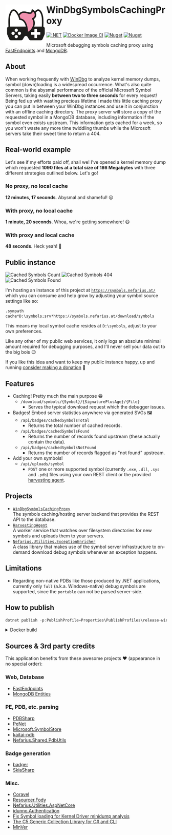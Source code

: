 # <img src="assets/NSS-128x128.png" align="left" />WinDbgSymbolsCachingProxy

[![.NET](https://github.com/nefarius/WinDbgSymbolsCachingProxy/actions/workflows/build.yml/badge.svg)](https://github.com/nefarius/WinDbgSymbolsCachingProxy/actions/workflows/build.yml)
[![Docker Image CI](https://github.com/nefarius/WinDbgSymbolsCachingProxy/actions/workflows/docker-image.yml/badge.svg)](https://github.com/nefarius/WinDbgSymbolsCachingProxy/actions/workflows/docker-image.yml)
[![Nuget](https://img.shields.io/nuget/v/Nefarius.Utilities.ExceptionEnricher)](https://www.nuget.org/packages/Nefarius.Utilities.ExceptionEnricher/)
[![Nuget](https://img.shields.io/nuget/dt/Nefarius.Utilities.ExceptionEnricher)](https://www.nuget.org/packages/Nefarius.Utilities.ExceptionEnricher/)

Microsoft debugging symbols caching proxy using [FastEndpoints](https://fast-endpoints.com/)
and [MongoDB](https://mongodb-entities.com/).

## About

When working frequently
with [WinDbg](https://learn.microsoft.com/en-us/windows-hardware/drivers/debugger/debugging-using-windbg-preview) to
analyze kernel memory dumps, symbol (down)loading is a widespread occurrence. What's also quite common is the abysmal
performance of the official Microsoft Symbol Servers, taking easily **between two to three seconds** for every request!
Being fed up with wasting precious lifetime I made this little caching proxy you can put in between your WinDbg
instances and use it in conjunction with an offline caching directory. The proxy server will store a copy of the
requested symbol in a MongoDB database, including information if the symbol even exists upstream.
This information gets cached for a week, so you won't waste any more time twiddling thumbs while the Microsoft servers
take their sweet time to return a 404.

## Real-world example

Let's see if my efforts paid off, shall we! I've opened a kernel memory dump which requested **1090 files at a total
size of 186 Megabytes** with three different strategies outlined below. Let's go!

### No proxy, no local cache

**12 minutes, 17 seconds**. Abysmal and shameful! 😒

### With proxy, no local cache

**1 minute, 20 seconds**. Whoa, we're getting somewhere! 😃

### With proxy and local cache

**48 seconds**. Heck yeah! 🥳

## Public instance

![Cached Symbols Count](https://symbols.nefarius.at/api/badges/cachedSymbolsTotal) ![Cached Symbols 404](https://symbols.nefarius.at/api/badges/cachedSymbolsNotFound) ![Cached Symbols Found](https://symbols.nefarius.at/api/badges/cachedSymbolsFound)

I'm hosting an instance of this project at [`https://symbols.nefarius.at/`](https://symbols.nefarius.at/) which you can
consume and help grow by adjusting your symbol source settings like so:

```text
.sympath cache*D:\symbols;srv*https://symbols.nefarius.at/download/symbols
```

This means my local symbol cache resides at `D:\symbols`, adjust to your own preferences.

Like any other of my public web services, it only logs an absolute minimal amount required for debugging purposes, and
I'll never sell your data out to the big bois 😉

If you like this idea and want to keep my public instance happy, up and
running [consider making a donation](https://docs.nefarius.at/Community-Support/) 💸

## Features

- Caching! Pretty much the main purpose 😁
    - `/download/symbols/{Symbol}/{SignaturePlusAge}/{File}`
        - Serves the typical download request which the debugger issues.
- Badges! Embed server statistics anywhere via generated SVGs 🖼️
    - `/api/badges/cachedSymbolsTotal`
        - Returns the total number of cached records.
    - `/api/badges/cachedSymbolsFound`
        - Returns the number of records found upstream (these actually contain the data).
    - `/api/badges/cachedSymbolsNotFound`
        - Returns the number of records flagged as "not found" upstream.
- Add your own symbols!
    - `/api/uploads/symbol`
        - `POST` one or more supported symbol (currently `.exe`, `.dll`, `.sys` and `.pdb`) files using your own
          REST client or the provided [harvesting agent](./agent).

## Projects

- [`WinDbgSymbolsCachingProxy`](./server)  
  The symbols caching/hosting server backend that provides the REST API to the database.
- [`HarvestingAgent`](./agent)  
  A worker service that watches over filesystem directories for new symbols and uploads them to your servers.
- [`Nefarius.Utilities.ExceptionEnricher`](./lib)  
  A class library that makes use of the symbol server infrastructure to on-demand download debug symbols whenever an
  exception happens.

## Limitations

- Regarding non-native PDBs like those produced by .NET applications, currently only `full` (a.k.a. Windows-native)
  debug symbols are supported, since the `portable` can not be parsed server-side.

## How to publish

```PowerShell
dotnet publish -p:PublishProfile=Properties\PublishProfiles\release-win-x64.pubxml -c:Release .\WinDbgSymbolsCachingProxy.sln
```

<details><summary>Docker build</summary>

Use your own registry, of course 😉

```PowerShell
docker build --push -t nefarius.azurecr.io/wdscp:latest .
```

</details>

## Sources & 3rd party credits

This application benefits from these awesome projects ❤ (appearance in no special order):

### Web, Database

- [FastEndpoints](https://fast-endpoints.com/)
- [MongoDB Entities](https://mongodb-entities.com/)

### PE, PDB, etc. parsing

- [PDBSharp](https://github.com/smx-smx/PDBSharp)
- [PeNet](https://github.com/secana/PeNet)
- [Microsoft.SymbolStore](https://github.com/dotnet/symstore)
- [kaitai-pdb](https://github.com/smx-smx/kaitai-pdb)
- [Nefarius.Shared.PdbUtils](https://github.com/nefarius/PdbUtils)

### Badge generation

- [badger](https://github.com/8/badger)
- [SkiaSharp](https://github.com/mono/SkiaSharp)

### Misc.

- [Coravel](https://docs.coravel.net/)
- [Resourcer.Fody](https://github.com/Fody/Resourcer)
- [Nefarius.Utilities.AspNetCore](https://github.com/nefarius/Nefarius.Utilities.AspNetCore)
- [idunno.Authentication](https://github.com/blowdart/idunno.Authentication)
- [Fix Symbol loading for Kernel Driver minidump analysis](https://docs.nefarius.at/research/PDB-in-WinDbg-Session/)
- [The C5 Generic Collection Library for C# and CLI](https://www.itu.dk/research/c5/)
- [MinVer](https://github.com/adamralph/minver)
